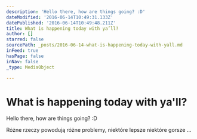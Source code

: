 ```yaml
---
description: 'Hello there, how are things going? :D'
dateModified: '2016-06-14T10:49:31.133Z'
datePublished: '2016-06-14T10:49:48.211Z'
title: What is happening today with ya’ll?
author: []
starred: false
sourcePath: _posts/2016-06-14-what-is-happening-today-with-yall.md
inFeed: true
hasPage: false
inNav: false
_type: MediaObject

---
```

# What is happening today with ya'll?

Hello there, how are things going? :D

Różne rzeczy powodują różne problemy, niektóre lepsze niektóre gorsze ...